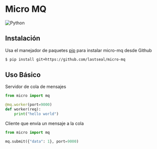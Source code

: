 # Micro MQ
![Python](https://img.shields.io/badge/python-3670A0?style=for-the-badge&logo=python&logoColor=ffdd54)

## Instalación

Usa el manejador de paquetes [pip](https://pip.pypa.io/en/stable/) para instalar micro-mq desde Github

```bash
$ pip install git+https://github.com/lastseal/micro-mq
```

## Uso Básico

Servidor de cola de mensajes

```python
from micro import mq

@mq.worker(port=9000)
def worker(req):
    print("hello world")
```

Cliente que envía un mensaje a la cola

```python
from micro import mq

mq.submit({"data": 1}, port=9000)
```

